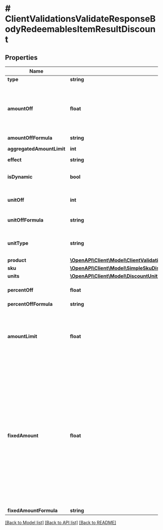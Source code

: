 # # ClientValidationsValidateResponseBodyRedeemablesItemResultDiscount

## Properties

Name | Type | Description | Notes
------------ | ------------- | ------------- | -------------
**type** | **string** |  | [optional]
**amountOff** | **float** | Amount taken off the subtotal of a price. Value is multiplied by 100 to precisely represent 2 decimal places. For example, a $10 discount is written as 1000. | [optional]
**amountOffFormula** | **string** |  | [optional]
**aggregatedAmountLimit** | **int** | Maximum discount amount per order. | [optional]
**effect** | **string** |  | [optional]
**isDynamic** | **bool** | Flag indicating whether the discount was calculated using a formula. | [optional]
**unitOff** | **int** | Number of units to be granted a full value discount. | [optional]
**unitOffFormula** | **string** | Formula used to calculate the number of units. | [optional]
**unitType** | **string** | The product deemed as free, chosen from product inventory (e.g. time, items). | [optional]
**product** | [**\OpenAPI\Client\Model\ClientValidationsValidateResponseBodyRedeemablesItemResultDiscountProduct**](ClientValidationsValidateResponseBodyRedeemablesItemResultDiscountProduct.md) |  | [optional]
**sku** | [**\OpenAPI\Client\Model\SimpleSkuDiscountUnit**](SimpleSkuDiscountUnit.md) |  | [optional]
**units** | [**\OpenAPI\Client\Model\DiscountUnitMultipleOneUnit[]**](DiscountUnitMultipleOneUnit.md) |  | [optional]
**percentOff** | **float** | The percent discount that the customer will receive. | [optional]
**percentOffFormula** | **string** |  | [optional]
**amountLimit** | **float** | Upper limit allowed to be applied as a discount. Value is multiplied by 100 to precisely represent 2 decimal places. For example, a $6 maximum discount is written as 600. | [optional]
**fixedAmount** | **float** | Sets a fixed value for an order total or the item price. The value is multiplied by 100 to precisely represent 2 decimal places. For example, a $10 discount is written as 1000. If the fixed amount is calculated by the formula, i.e. the &#x60;fixed_amount_formula&#x60; parameter is present in the fixed amount definition, this value becomes the **fallback value**. As a result, if the formula cannot be calculated due to missing metadata, for example, this value will be used as the fixed value. | [optional]
**fixedAmountFormula** | **string** |  | [optional]

[[Back to Model list]](../../README.md#models) [[Back to API list]](../../README.md#endpoints) [[Back to README]](../../README.md)
